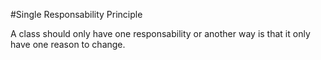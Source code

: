 #Single Responsability Principle

A class should only have one responsability or another way is that it only have one reason to change.
